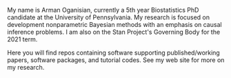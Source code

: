 My name is Arman Oganisian, currently a 5th year Biostatistics PhD candidate at the University of Pennsylvania. My research is focused on development nonparametric Bayesian methods with an emphasis on causal inference problems. I am also on the Stan Project's Governing Body for the 2021 term. 

Here you will find repos containing software supporting published/working papers, software packages, and tutorial codes. See my web site for more on my research.

<!--
**stablemarkets/stablemarkets** is a ✨ _special_ ✨ repository because its `README.md` (this file) appears on your GitHub profile.

Here are some ideas to get you started:

- 🔭 I’m currently working on ...
- 🌱 I’m currently learning ...
- 👯 I’m looking to collaborate on ...
- 🤔 I’m looking for help with ...
- 💬 Ask me about ...
- 📫 How to reach me: ...
- 😄 Pronouns: ...
- ⚡ Fun fact: ...
-->
